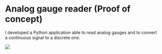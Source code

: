# Analog gauge reader (Proof of concept)
I developed a Python application able to read analog gauges and to convert  a continuous signal to a discrete one.


<img src="/imgs/opencv_hidrometro.gif"/>
